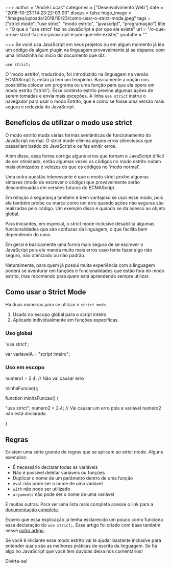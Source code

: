 +++
author = "André Lucas"
categories = ["Desenvolvimento Web"]
date = "2018-10-23T14:23:22-03:00"
disqus = false
hugo_image = "/images/uploads/2018/10/23/como-usar-o-strict-mode.jpeg"
tags = ["strict mode", "use strict", "modo estrito", "javascript", "programação"]
title = "O que o \"use strict' faz no JavaScript e por que ele existe"
url = "/o-que-o-use-strict-faz-no-javascript-e-por-que-ele-existe/"
youtube = ""

+++
Se você usa JavaScript em seus projetos ou em algum momento já leu um código de algum plugin na linguagem provavelmente já se deparou com uma linhazinha no início do documento que diz:

`use strict;`

O 'modo estrito', traduzindo, foi introduzido na linguagem na versão ECMAScript 5, então já tem um tempinho. Basicamente a opção nos possibilita colocar um programa ou uma função para que ela opere em modo estrito ('strict'). Esse contexto estrito previne algumas ações de serem tomadas e envia mais exceções. A linha `use strict` instrui o navegador para usar o modo Estrito, que é como se fosse uma versão mais segura e reduzida do JavaScript.

## Benefícios de utilizar o modo use strict

O modo estrito muda várias formas semânticas de funcionamento do JavaScript normal. O strict mode elimina alguns erros silenciosos que passariam batido do JavaScript e os faz emitir erros.

Além disso, essa forma corrige alguns erros que tornam o JavaScript difícil de ser otimizado, então algumas vezes os códigos no modo estrito rodam mais otimizados e velozes do que os códigos no 'modo normal'.

Uma outra questão interessante é que o modo strict proíbe algumas sintaxes (modo de escrever o código) que provavelmente serão descontinuadas em versões futuras do ECMAScript.

Em relação à segurança também é bem vantajoso se usar esse modo, pois ele também proíbe ou marca como um erro quando ações não seguras são realizadas pelo código. Um exemplo disso é quando se dá acesso ao objeto global.

Para iniciantes, em especial, o strict mode inclusive desabilita algumas funcionalidades que são confusas da linguagem, o que facilita bem dependendo do caso.

Em geral é basicamente uma forma mais segura de se escrever o JavaScript pois ele manda muito mais erros caso tente fazer algo não seguro, não otimizado ou não padrão.

Naturalmente, para quem já possui muita experiência com a linguagem poderá se aventurar em funções e funcionalidades que estão fora do modo estrito, mas recomendo para quem está aprendendo sempre utilizar.

## Como usar o Strict Mode

Há duas maneiras para se utilizar o `strict mode`.

1. Usado no escopo global para o script inteiro
2. Aplicado individualmente em funções específicas.

### Uso global

'use strict';

var variavelA  = "script inteiro";

### Uso em escopo

numero1 = 2.4; // Não vai causar erro

minhaFuncao();

function minhaFuncao() {

"use strict"; numero2 = 2.4;   // Vai causar um erro pois a variável numero2 não está declarada.

}

## Regras

Existem uma série grande de regras que se aplicam ao strict mode. Alguns exemplos:

* É necessário declarar todas as variáveis
* Não é possível deletar variáveis ou funções
* Duplicar o nome de um parâmetro dentro de uma função
* `eval` não pode ser o nome de uma variável
* `with` não pode ser utilizado
* `arguments` não pode ser o nome de uma variável

E muitas outras. Para ver uma lista mais completa acesse o link para a [documentação completa](https://www.w3schools.com/js/js_strict.asp).

Espero que essa explicação já tenha esclarecido um pouco como funciona essa declaração do `use strict;`. Esse artigo foi criado com base também nesse [outro artigo](https://www.geeksforgeeks.org/strict-mode-javascript/).

Se você é iniciante esse modo estrito vai te ajudar bastante inclusive para entender quais são as melhores práticas de escrita da linguagem. Se há algo no JavaScript que você tem dúvidas deixa nos comentários!

Divirta-se!